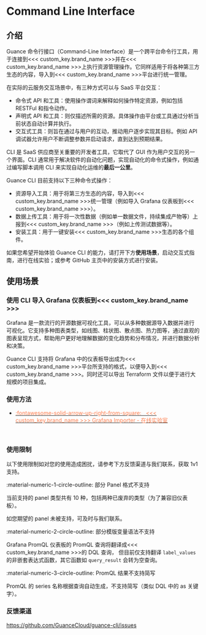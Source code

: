 # Command Line Interface

## 介绍

Guance 命令行接口（Command-Line Interface）是一个跨平台命令行工具，用于连接到<<< custom_key.brand_name >>>并在<<< custom_key.brand_name >>>上执行资源管理操作。它同样适用于将各种第三方生态的内容，导入到<<< custom_key.brand_name >>>平台进行统一管理。

在实际的云服务交互场景中，有三种方式可以与 SaaS 平台交互：

- 命令式 API 和工具：使用操作谓词来解释如何操作特定资源，例如包括 RESTFul 和指令动作。    
- 声明式 API 和工具：则仅描述所需的资源。具体操作由平台或工具通过分析当前状态自动计算并执行。    
- 交互式工具：则旨在通过与用户的互动，推动用户逐步实现其目标。例如 API 调试器允许用户不断调整参数并启动请求，直到达到预期结果。   

CLI 是 SaaS 供应商至关重要的开发者工具，它取代了 GUI 作为用户交互的另一个界面。CLI 通常用于解决软件的自动化问题，实现自动化的命令式操作，例如通过编写脚本调用 CLI 来实现自动化运维的**最后一公里**。

Guance CLI 目前支持以下三种命令式操作：

- 资源导入工具：用于将第三方生态的内容，导入到<<< custom_key.brand_name >>>统一管理（例如导入 Grafana 仪表板到<<< custom_key.brand_name >>>）。  
- 数据上传工具：用于将一次性数据（例如单一数据文件，持续集成产物等）上报到<<< custom_key.brand_name >>>（例如上传测试数据等）。  
- 安装工具：用于一键安装<<< custom_key.brand_name >>>生态的各个组件。  

如果您希望开始体验 Guance CLI 的能力，请打开下方**使用场景**，启动交互式指南，进行在线实验；或参考 GitHub 主页中的安装方式进行安装。

## 使用场景

### 使用 CLI 导入 Grafana 仪表板到<<< custom_key.brand_name >>>

Grafana 是一款流行的开源数据可视化工具，可以从多种数据源导入数据并进行可视化。它支持多种图表类型，如线图、柱状图、散点图、热力图等，通过直观的图表呈现方式，帮助用户更好地理解数据的变化趋势和分布情况，并进行数据分析和决策。

Guance CLI 支持将 Grafana 中的仪表板导出成为<<< custom_key.brand_name >>>平台所支持的格式，以便导入到<<< custom_key.brand_name >>>。同时还可以导出 Terraform 文件以便于进行大规模的项目集成。

### 使用方法

<div class="grid cards" markdown>

- [<font color="coral"> :fontawesome-solid-arrow-up-right-from-square: &nbsp; <<< custom_key.brand_name >>> Grafana Importer - 在线实验室</font>](https://killercoda.com/guance-cloud/course/official/grafana-importer)

<br/>

</div>


### 使用限制

以下使用限制如对您的使用造成困扰，请参考下方反馈渠道与我们联系，获取 1v1 支持。

:material-numeric-1-circle-outline: 部分 Panel 格式不支持

当前支持的 panel 类型共有 10 种，包括两种已废弃的类型（为了兼容旧仪表板）。

如您期望的 panel 未被支持，可及时与我们联系。

:material-numeric-2-circle-outline: 部分模版变量语法不支持

Grafana PromQL 仪表板的 PromQL 查询将翻译成<<< custom_key.brand_name >>>的 DQL 查询， 但目前仅支持翻译 `label_values` 的非嵌套表达式函数，其它函数如 `query_result` 会转为空查询。

:material-numeric-3-circle-outline: PromQL 结果不支持简写

PromQL 的 series 名称根据查询自动生成，不支持简写（类似 DQL 中的 as 关键字）。

### 反馈渠道

https://github.com/GuanceCloud/guance-cli/issues